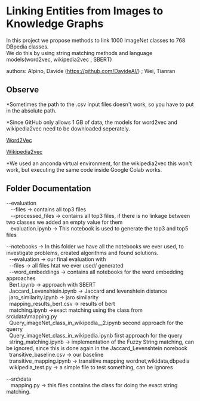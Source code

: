 # Linking Entities from Images to Knowledge Graphs

In this project we propose methods to link 1000 ImageNet classes to 768 DBpedia classes. <br> 
We do this by using string matching methods and language models(word2vec, wikipedia2vec , SBERT) <br> 

authors: Alpino, Davide (<https://github.com/DavideAl/>) ; Wei, Tianran <br> 

## Observe
*Sometimes the path to the .csv input files doesn't work, so
you have to put in the absolute path.

*Since GitHub only allows 1 GB of data, the models for word2vec and wikipedia2vec need to be downloaded seperately.

[Word2Vec](https://code.google.com/archive/p/word2vec/)

[Wikipedia2vec](https://wikipedia2vec.github.io/wikipedia2vec/pretrained/)



*We used an anconda virtual environment, for the wikipedia2vec this won't work, but executing the same code inside 
Google Colab works.

## Folder Documentation
--evaluation </br>
 &nbsp;&nbsp; --files -> contains all top3 files</br>
 &nbsp;&nbsp; --processed_files -> contains all top3 files, if there is no linkage between two classes we added
an empty value for them </br>
 &nbsp;&nbsp; evaluation.ipynb  -> This notebook is used to generate the top3 and top5 files</br>
 
 
 --notebooks -> In this folder we have all the notebooks we ever used, to investigate problems, created algorithms and found solutions. <br>
&nbsp;&nbsp;--evaluation -> our final evaluation with <br>
&nbsp;&nbsp;--files -> all files htat we ever used/ generated<br>
&nbsp;&nbsp;--word_embeddings -> contains all notebooks for the word embedding approaches <br>
&nbsp;&nbsp;Bert.ipynb -> approach with SBERT<br>
&nbsp;&nbsp;Jaccard_Levenshtein.ipynb -> Jaccard and levenshtein distance <br>
&nbsp;&nbsp;jaro_similarity.ipynb -> jaro similarity <br>
&nbsp;&nbsp;mapping_results_bert.csv -> results of bert <br>
&nbsp;&nbsp;matching.ipynb ->exact matching using the class from src\data\mapping.py<br>
&nbsp;&nbsp;Query_imageNet_class_in_wikipedia__2.ipynb second approach for the querry<br>
&nbsp;&nbsp;Query_imageNet_class_in_wikipedia.ipynb first approach for the query <br>
&nbsp;&nbsp;string_matching.ipynb -> implementation of the Fuzzy String matching, can be ignored, since this is done again in the Jaccard_Levenshtein norebook<br>
&nbsp;&nbsp;transitive_baseline.csv -> our baseline <br>
&nbsp;&nbsp;transitive_mapping.ipynb -> transitive mapping wordnet,wikidata,dbpedia<br>
&nbsp;&nbsp;wikipedia_test.py -> a simple file to test something, can be ignores<br>




 --src\data <br>
  &nbsp;&nbsp; mapping.py -> this files contains the class for doing the exact string matching. <br> 











